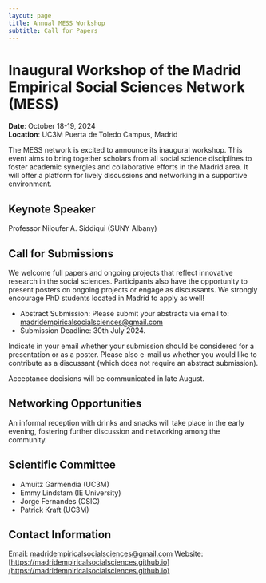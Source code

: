 ```yaml
---
layout: page
title: Annual MESS Workshop
subtitle: Call for Papers
---
```


# Inaugural Workshop of the Madrid Empirical Social Sciences Network (MESS)

**Date**: October 18-19, 2024  
**Location**: UC3M Puerta de Toledo Campus, Madrid

The MESS network is excited to announce its inaugural workshop. This event aims to bring together scholars from all social science disciplines to foster academic synergies and collaborative efforts in the Madrid area. It will offer a platform for lively discussions and networking in a supportive environment.

## Keynote Speaker

Professor Niloufer A. Siddiqui (SUNY Albany)

## Call for Submissions

We welcome full papers and ongoing projects that reflect innovative research in the social sciences. Participants also have the opportunity to present posters on ongoing projects or engage as discussants. We strongly encourage PhD students located in Madrid to apply as well!

- Abstract Submission: Please submit your abstracts via email to: <a href="mailto:madridempiricalsocialsciences@gmail.com">madridempiricalsocialsciences@gmail.com</a>
- Submission Deadline: 30th July 2024.

Indicate in your email whether your submission should be considered for a presentation or as a poster. Please also e-mail us whether you would like to contribute as a discussant (which does not require an abstract submission).

Acceptance decisions will be communicated in late August.

## Networking Opportunities

An informal reception with drinks and snacks will take place in the early evening, fostering further discussion and networking among the community. 

## Scientific Committee

- Amuitz Garmendia (UC3M)
- Emmy Lindstam (IE University)
- Jorge Fernandes (CSIC)
- Patrick Kraft (UC3M)

## Contact Information

Email: <a href="mailto:madridempiricalsocialsciences@gmail.com">madridempiricalsocialsciences@gmail.com</a>
Website: [https://madridempiricalsocialsciences.github.io](https://madridempiricalsocialsciences.github.io)